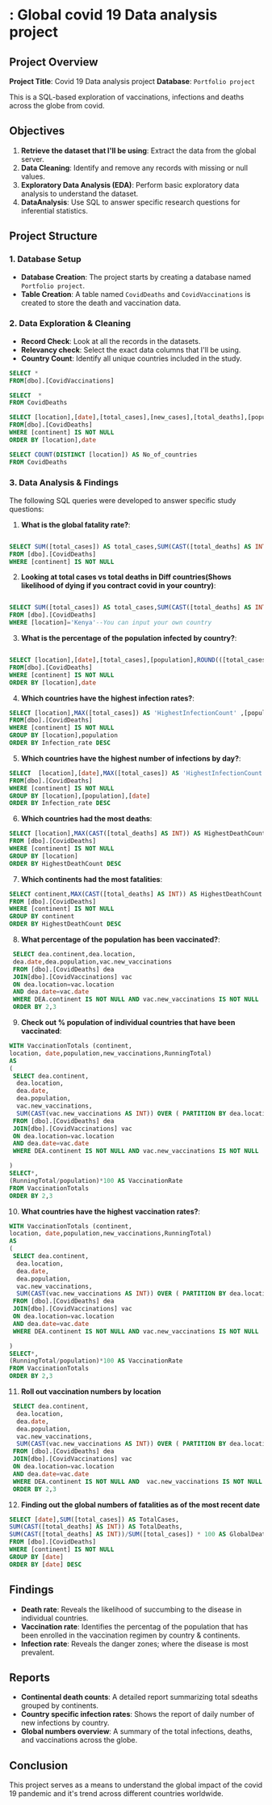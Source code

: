 # : Global covid 19 Data analysis project

## Project Overview

**Project Title**: Covid 19 Data analysis project
**Database**: `Portfolio project`

This is a SQL-based exploration of vaccinations, infections and deaths across the globe from covid.

## Objectives

1. **Retrieve the dataset that I'll be using**: Extract the data from the global server.
2. **Data Cleaning**: Identify and remove any records with missing or null values.
3. **Exploratory Data Analysis (EDA)**: Perform basic exploratory data analysis to understand the dataset.
4. **DataAnalysis**: Use SQL to answer specific research questions for inferential statistics.

## Project Structure

### 1. Database Setup

- **Database Creation**: The project starts by creating a database named `Portfolio project`.
- **Table Creation**: A table named `CovidDeaths`  and `CovidVaccinations`  is created to store the death and vaccination data. 


### 2. Data Exploration & Cleaning

- **Record Check**: Look at all the records in the datasets.
- **Relevancy check**: Select the exact data columns that I'll be using.
- **Country Count**: Identify all unique countries included in the study.

```sql
SELECT * 
FROM[dbo].[CovidVaccinations]

SELECT  *
FROM CovidDeaths

SELECT [location],[date],[total_cases],[new_cases],[total_deaths],[population]
FROM[dbo].[CovidDeaths]
WHERE [continent] IS NOT NULL
ORDER BY [location],date

SELECT COUNT(DISTINCT [location]) AS No_of_countries
FROM CovidDeaths

```

### 3. Data Analysis & Findings

The following SQL queries were developed to answer specific study questions:

1. **What is the global fatality rate?**:
```sql

SELECT SUM([total_cases]) AS total_cases,SUM(CAST([total_deaths] AS INT)) AS total_deaths, SUM(CAST([total_deaths] AS INT))/SUM([total_cases]) * 100 AS Global_Death_Rate
FROM [dbo].[CovidDeaths]
WHERE [continent] IS NOT NULL

```

2. **Looking at total cases vs total deaths in Diff countries(Shows likelihood of dying if you contract covid in your country)**:
```sql

SELECT SUM([total_cases]) AS total_cases,SUM(CAST([total_deaths] AS INT)) AS total_deaths, SUM(CAST([total_deaths] AS INT))/SUM([total_cases]) * 100 AS Death_Rate
FROM [dbo].[CovidDeaths]
WHERE [location]='Kenya'--You can input your own country

```

3. **What is the percentage of the population infected by country?**:
```sql

SELECT [location],[date],[total_cases],[population],ROUND(([total_cases]/population *100),2) AS 'Infection_rate'
FROM[dbo].[CovidDeaths]
WHERE [continent] IS NOT NULL
ORDER BY [location],date


```

4. **Which countries have the highest infection rates?**:
```sql
SELECT [location],MAX([total_cases]) AS 'HighestInfectionCount' ,[population],MAX(ROUND(([total_cases]/population *100),2)) AS 'Infection_rate'
FROM[dbo].[CovidDeaths]
WHERE [continent] IS NOT NULL
GROUP BY [location],population
ORDER BY Infection_rate DESC
```

5. **Which countries have the highest number of infections by day?**:
```sql
SELECT  [location],[date],MAX([total_cases]) AS 'HighestInfectionCount' ,[population],MAX(ROUND(([total_cases]/population *100),2)) AS 'Infection_rate'
FROM[dbo].[CovidDeaths]
WHERE [continent] IS NOT NULL
GROUP BY [location],[population],[date]
ORDER BY Infection_rate DESC
```

6. **Which countries had the most deaths**:
```sql
SELECT [location],MAX(CAST([total_deaths] AS INT)) AS HighestDeathCount 
FROM [dbo].[CovidDeaths]
WHERE [continent] IS NOT NULL 
GROUP BY [location]
ORDER BY HighestDeathCount DESC
```

7. **Which continents had the most fatalities**:
```sql
SELECT continent,MAX(CAST([total_deaths] AS INT)) AS HighestDeathCount 
FROM [dbo].[CovidDeaths]
WHERE [continent] IS NOT NULL 
GROUP BY continent
ORDER BY HighestDeathCount DESC
```

8. **What percentage of the population has been vaccinated?**:
```sql
 SELECT dea.continent,dea.location,
 dea.date,dea.population,vac.new_vaccinations
 FROM [dbo].[CovidDeaths] dea
 JOIN[dbo].[CovidVaccinations] vac
 ON dea.location=vac.location
 AND dea.date=vac.date
 WHERE DEA.continent IS NOT NULL AND vac.new_vaccinations IS NOT NULL
 ORDER BY 2,3
```

9. **Check out % population of individual countries that have been vaccinated**:
```sql
WITH VaccinationTotals (continent, 
location, date,population,new_vaccinations,RunningTotal)
AS
(
 SELECT dea.continent,
  dea.location,
  dea.date,
  dea.population,
  vac.new_vaccinations,
  SUM(CAST(vac.new_vaccinations AS INT)) OVER ( PARTITION BY dea.location ORDER BY  dea.date ) AS RunningTotal
 FROM [dbo].[CovidDeaths] dea
 JOIN[dbo].[CovidVaccinations] vac
 ON dea.location=vac.location
 AND dea.date=vac.date
 WHERE DEA.continent IS NOT NULL AND vac.new_vaccinations IS NOT NULL

)
SELECT*,
(RunningTotal/population)*100 AS VaccinationRate
FROM VaccinationTotals
ORDER BY 2,3
```

10. **What countries have the highest vaccination rates?**:
```sql
WITH VaccinationTotals (continent,
location, date,population,new_vaccinations,RunningTotal)
AS
(
 SELECT dea.continent,
  dea.location,
  dea.date,
  dea.population,
  vac.new_vaccinations,
  SUM(CAST(vac.new_vaccinations AS INT)) OVER ( PARTITION BY dea.location ORDER BY  dea.date ) AS RunningTotal
 FROM [dbo].[CovidDeaths] dea
 JOIN[dbo].[CovidVaccinations] vac
 ON dea.location=vac.location
 AND dea.date=vac.date
 WHERE DEA.continent IS NOT NULL AND vac.new_vaccinations IS NOT NULL

)
SELECT*,
(RunningTotal/population)*100 AS VaccinationRate
FROM VaccinationTotals
ORDER BY 2,3
```

11. **Roll out vaccination numbers by location**
```sql
 SELECT dea.continent,
  dea.location,
  dea.date,
  dea.population,
  vac.new_vaccinations,
  SUM(CAST(vac.new_vaccinations AS INT)) OVER ( PARTITION BY dea.location ORDER BY  dea.date ) AS RunningTotal
 FROM [dbo].[CovidDeaths] dea
 JOIN[dbo].[CovidVaccinations] vac
 ON dea.location=vac.location
 AND dea.date=vac.date
 WHERE DEA.continent IS NOT NULL AND  vac.new_vaccinations IS NOT NULL
 ORDER BY 2,3
```

12. **Finding out the global numbers of fatalities as of the most recent date**
```sql
SELECT [date],SUM([total_cases]) AS TotalCases,
SUM(CAST([total_deaths] AS INT)) AS TotalDeaths,
SUM(CAST([total_deaths] AS INT))/SUM([total_cases]) * 100 AS GlobalDeathRate
FROM [dbo].[CovidDeaths]
WHERE [continent] IS NOT NULL
GROUP BY [date]
ORDER BY [date] DESC
```

## Findings

- **Death rate**: Reveals the likelihood of succumbing to the disease in individual countries.
- **Vaccination rate**: Identifies the percentag of the population that has been enrolled in the vaccination regimen by country & continents.
- **Infection rate**: Reveals the danger zones; where the disease is most prevalent.

## Reports

- **Continental death counts**: A detailed report summarizing total sdeaths grouped by continents.
- **Country specific infection rates**: Shows the report of daily number of new infections by country.
- **Global numbers overview**: A summary of the total infections, deaths, and vaccinations across the globe.

## Conclusion

This project serves as a means to understand the global impact of the covid 19 pandemic and it's trend across different countries worldwide.

